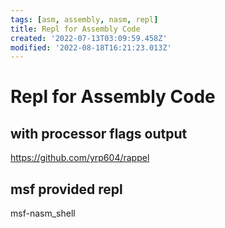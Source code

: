 ```yaml
---
tags: [asm, assembly, nasm, repl]
title: Repl for Assembly Code
created: '2022-07-13T03:09:59.458Z'
modified: '2022-08-18T16:21:23.013Z'
---
```


# Repl for Assembly Code

## with processor flags output
https://github.com/yrp604/rappel

## msf provided repl
msf-nasm_shell
